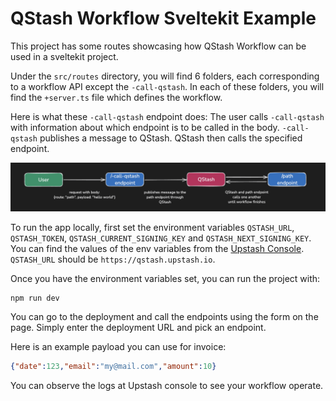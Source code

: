 # QStash Workflow Sveltekit Example

This project has some routes showcasing how QStash Workflow can be used in a sveltekit project.

Under the `src/routes` directory, you will find 6 folders, each corresponding to a workflow API except the `-call-qstash`. In each of these folders, you will find the `+server.ts` file which defines the workflow.

Here is what these `-call-qstash` endpoint does: The user calls `-call-qstash` with information about which endpoint is to be called in the body. `-call-qstash` publishes a message to QStash. QStash then calls the specified endpoint.

![flow-diagram](../imgs/flow-diagram.png)

To run the app locally, first set the environment variables `QSTASH_URL`, `QSTASH_TOKEN`, `QSTASH_CURRENT_SIGNING_KEY` and `QSTASH_NEXT_SIGNING_KEY`. You can find the values of the env variables from the [Upstash Console](https://console.upstash.com/qstash). `QSTASH_URL` should be `https://qstash.upstash.io`. 

Once you have the environment variables set, you can run the project with:

```
npm run dev
```

You can go to the deployment and call the endpoints using the form on the page. Simply enter the deployment URL and pick an endpoint.

Here is an example payload you can use for invoice:

```json
{"date":123,"email":"my@mail.com","amount":10}
```

You can observe the logs at Upstash console to see your workflow operate.
